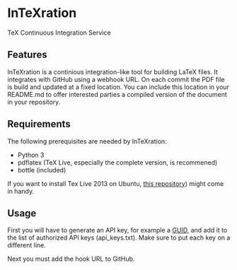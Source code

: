 InTeXration
===========

TeX Continuous Integration Service


Features
--------
InTeXration is a continious integration-like tool for building LaTeX files. It integrates with GitHub using a webhook URL. On each commit the PDF file is build and updated at a fixed location. You can include this location in your README.md to offer interested parties a compiled version of the document in your repository. 

Requirements
------------
The following prerequisites are needed by InTeXration:

- Python 3
- pdflatex (TeX Live, especially the complete version, is recommened)
- bottle (included)

If you want to install Tex Live 2013 on Ubuntu, [this repository](https://github.com/scottkosty/install-tl-ubuntu)) might come in handy.

Usage
-----
First you will have to generate an API key, for example  a [GUID](http://www.guidgenerator.com/), and add it to the list of authorized API keys (api_keys.txt). Make sure to put each key on a different line.

Next you must add the hook URL to GitHub.
